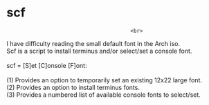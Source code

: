 # scf 											<br>
											<br>
I have difficulty reading the small default font in the Arch iso.			<br>
Scf is a script to install terminus and/or select/set a console font.			<br>
											<br>
scf = [S]et [C]onsole [F]ont:								<br>
											<br>
(1) Provides an option to temporarily set an existing 12x22 large font.			<br>
(2) Provides an option to install terminus fonts.					<br>
(3) Provides a numbered list of available console fonts to select/set.			<br>
											<br>
